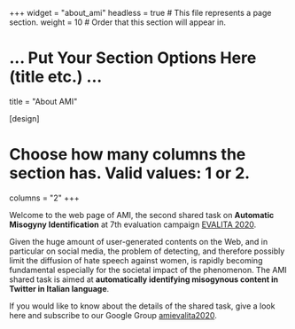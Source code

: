 +++
widget = "about_ami"
headless = true  # This file represents a page section.
weight = 10  # Order that this section will appear in.

# ... Put Your Section Options Here (title etc.) ...
title = "About AMI"

[design]
  # Choose how many columns the section has. Valid values: 1 or 2.
  columns = "2"
+++ 


Welcome to the web page of AMI, the second shared task on **Automatic Misogyny Identification** at 7th evaluation campaign [EVALITA 2020](http://www.evalita.it/2020).

Given the huge amount of user-generated contents on the Web, and in particular on social media, the problem of detecting, and therefore possibly limit the diffusion of hate speech against women, is rapidly becoming fundamental especially for the societal impact of the phenomenon. The AMI shared task is aimed at **automatically identifying misogynous content in Twitter in Italian language**.

If you would like to know about the details of the shared task, give a look here and subscribe to our Google Group [amievalita2020](https://groups.google.com/d/forum/amievalita2020).